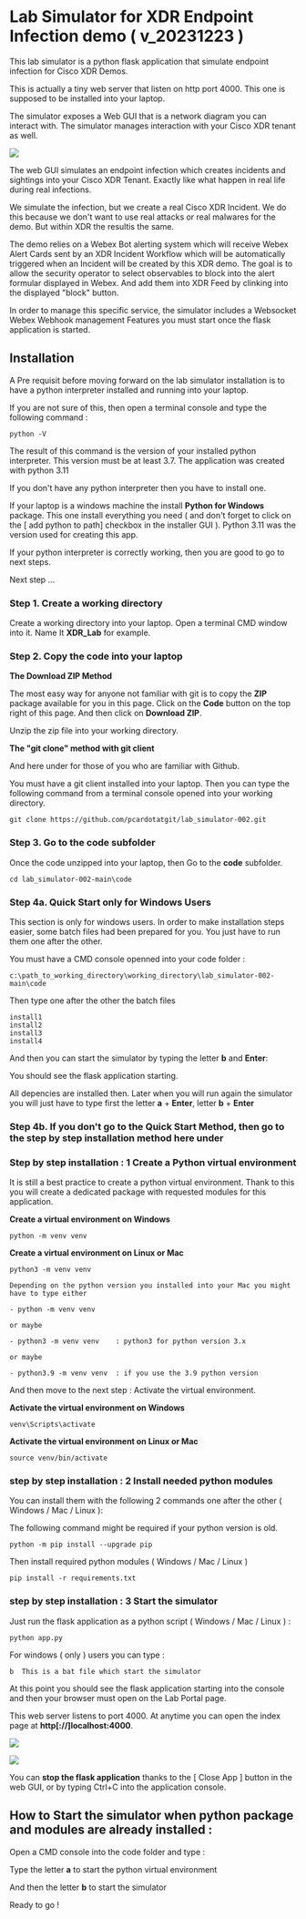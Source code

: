 # Lab Simulator for XDR Endpoint Infection demo ( v_20231223 )

This lab simulator is a python flask application that simulate endpoint infection for Cisco XDR Demos.

This is actually a tiny web server that listen on http port 4000. This one is supposed to be installed into your laptop.

The simulator exposes a Web GUI that is a network diagram you can interact with. The simulator manages interaction with your Cisco XDR tenant as well.

![](assets/img/0.png)

The web GUI simulates an endpoint infection which creates incidents and sightings into your Cisco XDR Tenant. Exactly like what happen in real life during real infections.

We simulate the infection, but we create a real Cisco XDR Incident. We do this because we don't want to use real attacks or real malwares for the demo. But within XDR the resultis the same.

The demo relies on a Webex Bot alerting system which will receive Webex Alert Cards sent by an XDR Incident Workflow which will be automatically triggered when an Incident will be created by this XDR demo.  The goal is to allow the security operator to select observables to block into the alert formular displayed in Webex. And add them into XDR Feed by clinking into the displayed "block" button.

In order to manage this specific service, the simulator includes a Websocket Webex Webhook management Features you must start once the flask application is started.

## Installation

A Pre requisit before moving forward on the lab simulator installation is to have a python interpreter installed and running into your laptop.

If you are not sure of this, then open a terminal console and type the following command :

	python -V

The result of this command is the version of your installed python interpreter. This version must be at least 3.7. 
The application was created with python 3.11

If you don't have any python interpreter then you have to install one.

If your laptop is a windows machine the install **Python for Windows** package. This one install everything you need ( and don't forget to click on the [ add python to path] checkbox in the installer GUI ). Python 3.11 was the version used for creating this app.

If your python interpreter is correctly working, then you are good to go to next steps.

Next step ...

### Step 1. Create a working directory

Create a working directory into your laptop. Open a terminal CMD window into it. Name It **XDR_Lab** for example.

### Step 2. Copy the code into your laptop

**The Download ZIP Method**

The most easy way for anyone not familiar with git is to copy the **ZIP** package available for you in this page. Click on the **Code** button on the top right of this page. And then click on **Download ZIP**. 

Unzip the zip file into your working directory.

**The "git clone" method with git client**

And here under for those of you who are familiar with Github.

You must have a git client installed into your laptop. Then you can type the following command from a terminal console opened into your working directory.

	git clone https://github.com/pcardotatgit/lab_simulator-002.git

### Step 3. Go to the code subfolder

Once the code unzipped into your laptop, then Go to the **code** subfolder.

	cd lab_simulator-002-main\code
    
### Step 4a. Quick Start only for Windows Users

This section is only for windows users. In order to make installation steps easier, some batch files had been prepared for you.  You just have to run them one after the other.
    
You must have a CMD console openned into your code folder :

    c:\path_to_working_directory\working_directory\lab_simulator-002-main\code
    
Then type one after the other the batch files

    install1
    install2
    install3
    install4

And then you can start the simulator by typing the letter **b** and **Enter**:

You should see the flask application starting. 

All depencies are installed then. Later when you will run again the simulator you will just have to type first the letter **a** + **Enter**, letter **b** + **Enter**

### Step 4b. If you don't go to the Quick Start Method, then go to the step by step installation method here under

### Step by step installation : 1 Create a Python virtual environment

It is still a best practice to create a python virtual environment. Thank to this you will create a dedicated package with requested modules for this application.

**Create a virtual environment on Windows**

	python -m venv venv 
    

**Create a virtual environment on Linux or Mac**

	python3 -m venv venv

    Depending on the python version you installed into your Mac you might have to type either 

    - python -m venv venv

    or maybe

    - python3 -m venv venv    : python3 for python version 3.x  

    or maybe 

    - python3.9 -m venv venv  : if you use the 3.9 python version

And then move to the next step : Activate the virtual environment.

**Activate the virtual environment on Windows**

	venv\Scripts\activate
    
**Activate the virtual environment on Linux or Mac**

	source venv/bin/activate    

### step by step installation : 2 Install needed python modules

You can install them with the following 2 commands one after the other ( Windows / Mac / Linux ):

The following command might be required if your python version is old.
	
	python -m pip install --upgrade pip   
    

Then install required python modules ( Windows / Mac / Linux )

	pip install -r requirements.txt

### step by step installation : 3 Start the simulator

Just run the flask application as a python script ( Windows / Mac / Linux ) :

	python app.py

For windows ( only ) users you can type :

	b  This is a bat file which start the simulator

At this point you should see the flask application starting into the console and then your browser must open on the Lab Portal page.

This web server listens to port 4000. At anytime you can open the index page at **http[://]localhost:4000**.

![](assets/img/1.png)

![](assets/img/2.png)

You can **stop the flask application** thanks to the [ Close App ] button in the web GUI, or by typing Ctrl+C into the application console.

## How to Start the simulator when python package and modules are already installed :

Open a CMD console into the code folder and type :

Type the letter **a** to start the python virtual environment

And then the letter **b** to start the simulator  

Ready to go !